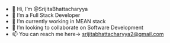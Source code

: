 - 👋 Hi, I’m @SrijitaBhattacharyya
- 👀 I’m a Full Stack Developer
- 🌱 I’m currently working in MEAN stack
- 💞️ I’m looking to collaborate on Software Development
- 📫 You can reach me here-> srijitabhattacharyya2@gmail.com

<!---
SrijitaBhattacharyya/SrijitaBhattacharyya is a ✨ special ✨ repository because its `README.md` (this file) appears on your GitHub profile.
You can click the Preview link to take a look at your changes.
--->
